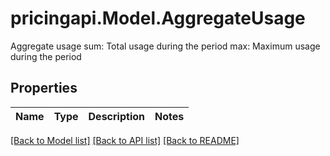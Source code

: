 # pricingapi.Model.AggregateUsage
Aggregate usage sum: Total usage during the period max: Maximum usage during the period 

## Properties

Name | Type | Description | Notes
------------ | ------------- | ------------- | -------------

[[Back to Model list]](../README.md#documentation-for-models) [[Back to API list]](../README.md#documentation-for-api-endpoints) [[Back to README]](../README.md)

